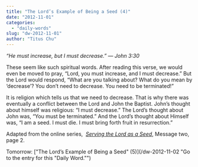 ```yaml
---
title: "The Lord’s Example of Being a Seed (4)"
date: "2012-11-01"
categories: 
  - "daily-words"
slug: "dw-2012-11-01"
author: "Titus Chu"
---
```


_“He must increase, but I must decrease.”_ _— John 3:30_

These seem like such spiritual words. After reading this verse, we would even be moved to pray, “Lord, you must increase, and I must decrease.” But the Lord would respond, “What are you talking about? What do you mean by ‘decrease’? You don’t need to decrease. You need to be terminated!”

It is religion which tells us that we need to decrease. That is why there was eventually a conflict between the Lord and John the Baptist. John’s thought about himself was religious: “I must decrease.” The Lord’s thought about John was, “You must be terminated.” And the Lord’s thought about Himself was, “I am a seed. I must die. I must bring forth fruit in resurrection.”

Adapted from the online series,  _[Serving the Lord as a Seed](/articles-serving-0007 "Go to the listing for this series of articles.")_, Message two, page 2.

Tomorrow: ["The Lord’s Example of Being a Seed" (5)](/dw-2012-11-02 "Go to the entry for this "Daily Word."")

